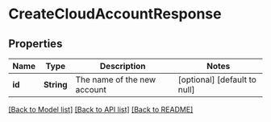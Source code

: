 # CreateCloudAccountResponse

## Properties
Name | Type | Description | Notes
------------ | ------------- | ------------- | -------------
**id** | **String** | The name of the new account | [optional] [default to null]

[[Back to Model list]](../README.md#documentation-for-models) [[Back to API list]](../README.md#documentation-for-api-endpoints) [[Back to README]](../README.md)


